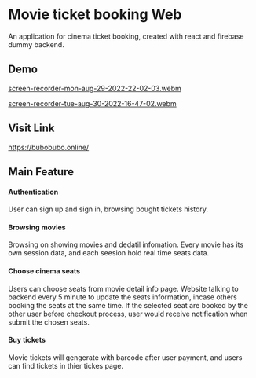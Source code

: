 # Movie ticket booking Web

An application for cinema ticket booking, created with react and firebase dummy backend.


## Demo

[screen-recorder-mon-aug-29-2022-22-02-03.webm](https://user-images.githubusercontent.com/96969695/187198824-055dc1fa-3a28-43f7-b303-9b34c7b01c2e.webm)


[screen-recorder-tue-aug-30-2022-16-47-02.webm](https://user-images.githubusercontent.com/96969695/187368875-40147f0f-e899-4558-9ca4-abcef488b7d7.webm)


## Visit Link
 https://bubobubo.online/
 
 
## Main Feature

#### Authentication
User can sign up and sign in, browsing bought tickets history.

#### Browsing movies
Browsing on showing movies and dedatil infomation. Every movie has its own session data, and each seesion hold real time seats data.

#### Choose cinema seats
Users can choose seats from movie detail info page. Website talking to backend every 5 minute to update the seats information, incase others booking the seats at the same time. If the selected seat are booked by the other user before checkout process, user would receive notification when submit the chosen seats.


#### Buy tickets
Movie tickets will gengerate with barcode after user payment, and users can find tickets in thier tickes page.

